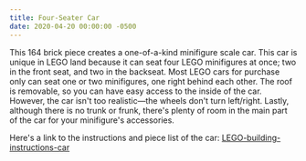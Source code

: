 ```yaml
---
title: Four-Seater Car
date: 2020-04-20 00:00:00 -0500
---
```


This 164 brick piece creates a one-of-a-kind minifigure scale car. This car is unique in LEGO land because it can seat four LEGO minifigures at once; two in the front seat, and two in the backseat. Most LEGO cars for purchase only can seat one or two minifigures, one right behind each other. The roof is removable, so you can have easy access to the inside of the car. However, the car isn't too realistic—the wheels don't turn left/right. Lastly, although there is no trunk or frunk, there's plenty of room in the main part of the car for your minifigure's accessories.

Here's a link to the instructions and piece list of the car: [LEGO-building-instructions-car](/assets/resources/LEGO-building-instructions-car.pdf)
